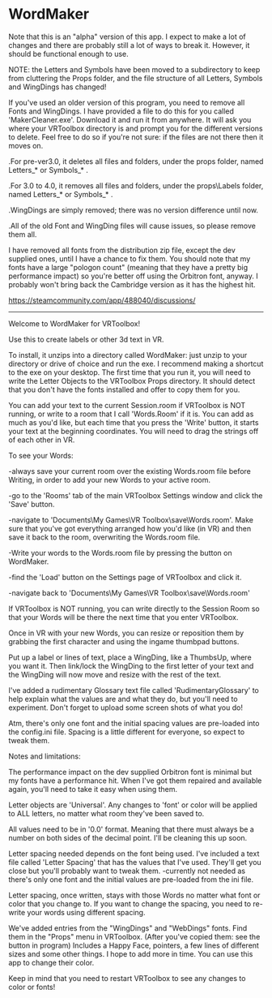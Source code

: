 # WordMaker

Note that this is an "alpha" version of this app.  I expect to make a lot of changes and there are probably still a lot of ways to break it.  However, it should be functional enough to use.

NOTE: the Letters and Symbols have been moved to a subdirectory to keep from cluttering the Props folder, and the file structure of all Letters, Symbols and WingDings has changed!

If you've used an older version of this program, you need to remove all Fonts and WingDings.  I have provided a file to do this for you called 'MakerCleaner.exe'.  Download it and run it from anywhere.  It will ask you where your VRToolbox directory is and prompt you for the different versions to delete.  Feel free to do so if you're not sure: if the files are not there then it moves on.  

.For pre-ver3.0, it deletes all files and folders, under the props folder, named Letters_* or Symbols_* .

.For 3.0 to 4.0, it removes all files and folders, under the props\Labels folder, named Letters_* or Symbols_* .

.WingDings are simply removed; there was no version difference until now.

.All of the old Font and WingDing files will cause issues, so please remove them all.

I have removed all fonts from the distribution zip file, except the dev supplied ones, until I have a chance to fix them.  You should note that my fonts have a large "pologon count" (meaning that they have a pretty big performance impact) so you're better off using the Orbitron font, anyway.  I probably won't bring back the Cambridge version as it has the highest hit.



  https://steamcommunity.com/app/488040/discussions/ 
     


---------

Welcome to WordMaker for VRToolbox!

Use this to create labels or other 3d text in VR.

To install, it unzips into a directory called WordMaker: just unzip to your directory or drive of choice and run the exe.  I recommend making a shortcut to the exe on your desktop.
The first time that you run it, you will need to write the Letter Objects to the VRToolbox Props directory.  It should detect that you don't have the fonts installed and offer to copy them for you. 

You can add your text to the current Session.room if VRToolbox is NOT running, or write to a room that I call 'Words.Room' if it is.
You can add as much as you'd like, but each time that you press the 'Write' button, it starts your text at the beginning coordinates.  You will need to drag the strings off of each other in VR.

To see your Words:

-always save your current room over the existing Words.room file before Writing, in order to add your new Words to your active room.

-go to the 'Rooms' tab of the main VRToolbox Settings window and click the 'Save' button.  

-navigate to 'Documents\My Games\VR Toolbox\save\Words.room'.  Make sure that you've got everything arranged how you'd like (in VR) and then save it back to the room, overwriting the Words.room file.  

-Write your words to the Words.room file by pressing the button on WordMaker.

-find the 'Load' button on the Settings page of VRToolbox and click it.

-navigate back to 'Documents\My Games\VR Toolbox\save\Words.room'

						
If VRToolbox is NOT running, you can write directly to the Session Room so that your Words will be there the next time that you enter VRToolbox.

Once in VR with your new Words, you can resize or reposition them by grabbing the first character and using the ingame thumbpad buttons.

Put up a label or lines of text, place a WingDing, like a ThumbsUp, where you want it. Then link/lock the WingDing to the first letter of your text and the WingDing will now move and resize with the rest of the text.

I've added a rudimentary Glossary text file called 'RudimentaryGlossary' to help explain what the values are and what they do, but you'll need to experiment.  Don't forget to upload some screen shots of what you do!

Atm, there's only one font and the initial spacing values are pre-loaded into the config.ini file.  Spacing is a little different for everyone, so expect to tweak them.


Notes and limitations:  

The performance impact on the dev supplied Orbitron font is minimal but my fonts have a performance hit.  When I've got them repaired and available again, you'll need to take it easy when using them.   

Letter objects are 'Universal'.  Any changes to 'font' or color will be applied to ALL letters, no matter what room they've been saved to.

All values need to be in '0.0' format.  Meaning that there must always be a number on both sides of the decimal point.  I'll be cleaning this up soon.

Letter spacing needed depends on the font being used.  I've included a text file called 'Letter Spacing' that has the values that I've used.  They'll get you close but you'll probably want to tweak them.  -currently not needed as there's only one font and the initial values are pre-loaded from the ini file.

Letter spacing, once written, stays with those Words no matter what font or color that you change to. If you want to change the spacing, you need to re-write your words using different spacing.  

We've added entries from the  "WingDings" and "WebDings" fonts.  Find them in the "Props" menu in VRToolbox.  (After you've copied them: see the button in program) Includes a Happy Face, pointers, a few lines of different sizes and some other things.  I hope to add more in time. You can use this app to change their color. 



Keep in mind that you need to restart VRToolbox to see any changes to color or fonts!

